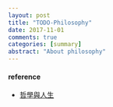 ```yaml
---
layout: post
title: "TODO-Philosophy"
date: 2017-11-01
comments: true
categories: [summary]
abstract: "About philosophy"
---
```


#### reference
* [哲學與人生](http://ocw.aca.ntu.edu.tw/ntu-ocw/ocw/cou/104S103)